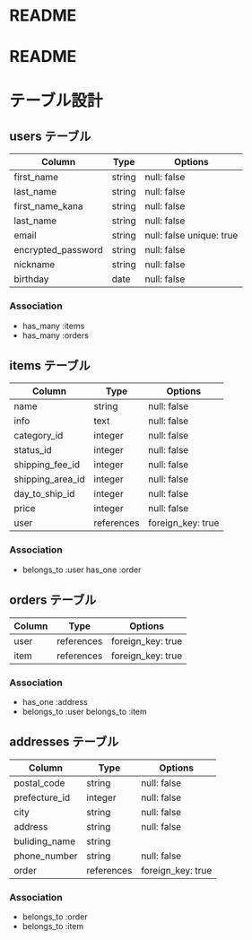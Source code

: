 # README

# README

# テーブル設計

## users テーブル

| Column   | Type   | Options     |
| -------- | ------ | ----------- |
| first_name     | string | null: false   |
| last_name     | string | null: false   |
| first_name_kana    | string | null: false   |
| last_name     | string | null: false   |
| email    | string | null: false unique: true   |
| encrypted_password | string | null: false   |
| nickname | string | null: false   |
| birthday | date | null: false   |

### Association

- has_many :items
- has_many :orders

## items テーブル

| Column | Type   | Options     |
| ------ | ------ | ----------- |
| name   | string | null: false    |
| info   | text   |null: false    |
| category_id| integer | null: false  |
| status_id  | integer   |null: false  |
| shipping_fee_id | integer | null: false |
| shipping_area_id   | integer | null: false |
| day_to_ship_id | integer  |  null: false   |
| price | integer | null: false  |
| user | references | foreign_key: true    |
### Association

- belongs_to :user
  has_one :order

## orders テーブル

| Column   | Type   | Options     |
| -------- | ------ | ----------- |
| user | references | foreign_key: true   |
| item | references | foreign_key: true   |

### Association

- has_one :address
- belongs_to :user
  belongs_to :item
 
## addresses テーブル

| Column   | Type   | Options     |
| -------- | ------ | ----------- |
| postal_code   | string   | null: false    |
| prefecture_id | integer  |  null: false     |
| city   | string   | null: false    |
| address | string  |  null: false     |
| buliding_name   | string   |       |
| phone_number | string  |  null: false     |
| order | references |  foreign_key: true     |


### Association

- belongs_to :order
- belongs_to :item